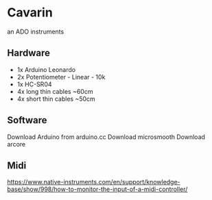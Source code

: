 # Cavarin
an ADO instruments

## Hardware
- 1x Arduino Leonardo
- 2x Potentiometer - Linear - 10k
- 1x HC-SR04
- 4x long thin cables ~60cm
- 4x short thin cables ~50cm






## Software
Download Arduino from arduino.cc
Download microsmooth
Download arcore

## Midi
https://www.native-instruments.com/en/support/knowledge-base/show/998/how-to-monitor-the-input-of-a-midi-controller/
